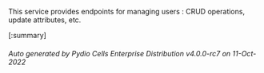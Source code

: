 






This service provides endpoints for managing users : CRUD operations, update attributes, etc.

[:summary]

###### Auto generated by Pydio Cells Enterprise Distribution v4.0.0-rc7 on 11-Oct-2022
